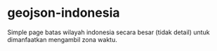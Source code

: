 # geojson-indonesia
Simple page batas wilayah indonesia secara besar (tidak detail) untuk dimanfaatkan mengambil zona waktu.
